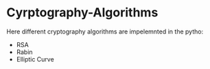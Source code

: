 # Cyrptography-Algorithms
Here different cryptography algorithms are impelemnted in the pytho:
- RSA
- Rabin
- Elliptic Curve

